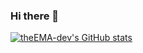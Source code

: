 ### Hi there 👋
[![theEMA-dev's GitHub stats](https://github-readme-stats.vercel.app/api?username=theEMA-dev&show_icons=true&bg_color=0,f25757,0e1116)](https://github.com/theEMA-dev)


